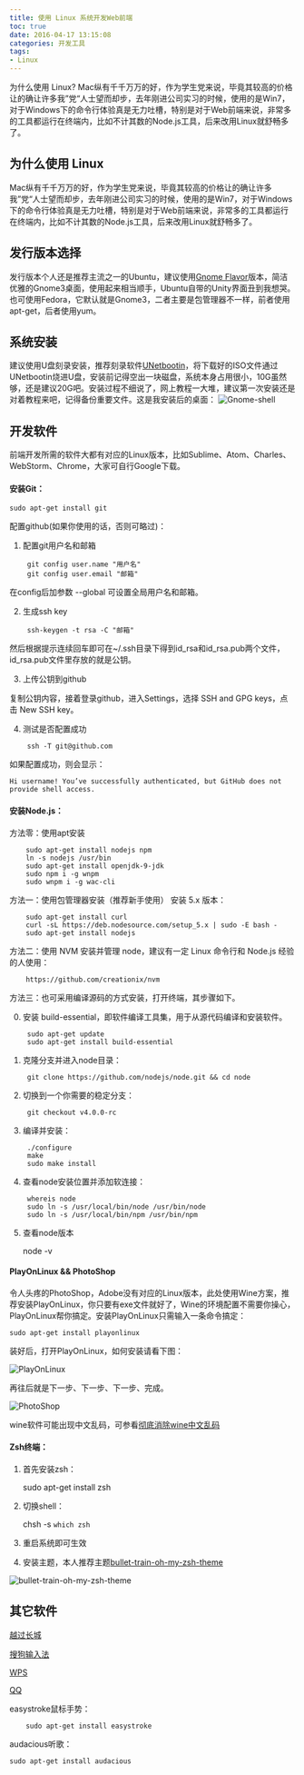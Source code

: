 ```yaml
---
title: 使用 Linux 系统开发Web前端
toc: true
date: 2016-04-17 13:15:08
categories: 开发工具
tags:
- Linux
---
```


为什么使用 Linux? Mac纵有千千万万的好，作为学生党来说，毕竟其较高的价格让的确让许多我”党“人士望而却步，去年刚进公司实习的时候，使用的是Win7，对于Windows下的命令行体验真是无力吐槽，特别是对于Web前端来说，非常多的工具都运行在终端内，比如不计其数的Node.js工具，后来改用Linux就舒畅多了。

<!-- more -->

## 为什么使用 Linux

Mac纵有千千万万的好，作为学生党来说，毕竟其较高的价格让的确让许多我”党“人士望而却步，去年刚进公司实习的时候，使用的是Win7，对于Windows下的命令行体验真是无力吐槽，特别是对于Web前端来说，非常多的工具都运行在终端内，比如不计其数的Node.js工具，后来改用Linux就舒畅多了。

## 发行版本选择

发行版本个人还是推荐主流之一的Ubuntu，建议使用[Gnome Flavor](https://ubuntugnome.org/)版本，简洁优雅的Gnome3桌面，使用起来相当顺手，Ubuntu自带的Unity界面丑到我想哭。也可使用Fedora，它默认就是Gnome3，二者主要是包管理器不一样，前者使用apt-get，后者使用yum。

## 系统安装

建议使用U盘刻录安装，推荐刻录软件[UNetbootin](https://unetbootin.github.io/)，将下载好的ISO文件通过UNetbootin烧进U盘，安装前记得空出一块磁盘，系统本身占用很小，10G虽然够，还是建议20G吧。安装过程不细说了，网上教程一大堆，建议第一次安装还是对着教程来吧，记得备份重要文件。这是我安装后的桌面：
![Gnome-shell](https://quanru-github-io.pages.dev/post-img/gnome-shell.png)

## 开发软件
前端开发所需的软件大都有对应的Linux版本，比如Sublime、Atom、Charles、WebStorm、Chrome，大家可自行Google下载。

#### 安装Git：

    sudo apt-get install git

配置github(如果你使用的话，否则可略过)：

1. 配置git用户名和邮箱

        git config user.name "用户名"
        git config user.email "邮箱"

在config后加参数 --global 可设置全局用户名和邮箱。

2. 生成ssh key

        ssh-keygen -t rsa -C "邮箱"

然后根据提示连续回车即可在~/.ssh目录下得到id_rsa和id_rsa.pub两个文件，id_rsa.pub文件里存放的就是公钥。

3. 上传公钥到github

复制公钥内容，接着登录github，进入Settings，选择 SSH and GPG keys，点击 New SSH key。

4. 测试是否配置成功

        ssh -T git@github.com

如果配置成功，则会显示：

    Hi username! You’ve successfully authenticated, but GitHub does not provide shell access.

#### 安装Node.js：

方法零：使用apt安装

        sudo apt-get install nodejs npm
        ln -s nodejs /usr/bin
        sudo apt-get install openjdk-9-jdk
        sudo npm i -g wnpm
        sudo wnpm i -g wac-cli

方法一：使用包管理器安装（推荐新手使用）
安装 5.x 版本：

        sudo apt-get install curl
        curl -sL https://deb.nodesource.com/setup_5.x | sudo -E bash -
        sudo apt-get install nodejs

方法二：使用 NVM 安装并管理 node，建议有一定 Linux 命令行和 Node.js 经验的人使用：

        https://github.com/creationix/nvm

方法三：也可采用编译源码的方式安装，打开终端，其步骤如下。

0. 安装 build-essential，即软件编译工具集，用于从源代码编译和安装软件。

        sudo apt-get update
        sudo apt-get install build-essential

1. 克隆分支并进入node目录：

        git clone https://github.com/nodejs/node.git && cd node

2. 切换到一个你需要的稳定分支：

        git checkout v4.0.0-rc  

3. 编译并安装：

        ./configure
        make
        sudo make install

4. 查看node安装位置并添加软连接：

        whereis node
        sudo ln -s /usr/local/bin/node /usr/bin/node
        sudo ln -s /usr/local/bin/npm /usr/bin/npm

5. 查看node版本

    node -v

#### PlayOnLinux && PhotoShop
令人头疼的PhotoShop，Adobe没有对应的Linux版本，此处使用Wine方案，推荐安装PlayOnLinux，你只要有exe文件就好了，Wine的环境配置不需要你操心，PlayOnLinux帮你搞定。安装PlayOnLinux只需输入一条命令搞定：

    sudo apt-get install playonlinux

装好后，打开PlayOnLinux，如何安装请看下图：

![PlayOnLinux](https://quanru-github-io.pages.dev/post-img/playonlinux.png)

再往后就是下一步、下一步、下一步、完成。

![PhotoShop](https://quanru-github-io.pages.dev/post-img/photoshop.png)

wine软件可能出现中文乱码，可参看[彻底消除wine中文乱码](http://www.wuwenhui.cn/2692.html)

#### Zsh终端：

1. 首先安装zsh：

    sudo apt-get install zsh

2. 切换shell：

    chsh -s `which zsh`

3. 重启系统即可生效

4. 安装主题，本人推荐主题[bullet-train-oh-my-zsh-theme](https://github.com/caiogondim/bullet-train-oh-my-zsh-theme)

![bullet-train-oh-my-zsh-theme](https://quanru-github-io.pages.dev/post-img/zsh.png)

## 其它软件

[越过长城](https://github.com/XX-net/XX-Net)

[搜狗输入法](http://pinyin.sogou.com/linux/?r=pinyin)

[WPS](http://linux.wps.cn/)

[QQ](http://www.longene.org/forum/viewtopic.php?f=6&t=30516)

easystroke鼠标手势：

        sudo apt-get install easystroke

audacious听歌：

    sudo apt-get install audacious
